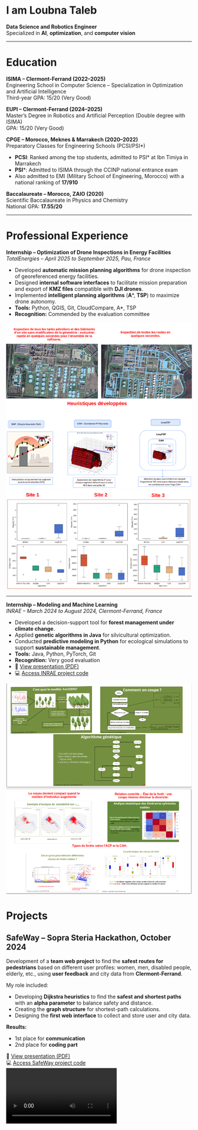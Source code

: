 # I am Loubna Taleb  

**Data Science and Robotics Engineer**  
Specialized in **AI**, **optimization**, and **computer vision**  

---

# Education  

**ISIMA – Clermont-Ferrand (2022–2025)**  
Engineering School in Computer Science – Specialization in Optimization and Artificial Intelligence  
Third-year GPA: 15/20 (Very Good)  

**EUPI – Clermont-Ferrand (2024–2025)**  
Master’s Degree in Robotics and Artificial Perception (Double degree with ISIMA)  
GPA: 15/20 (Very Good)  

**CPGE – Morocco, Meknes & Marrakech (2020–2022)**  
Preparatory Classes for Engineering Schools (PCSI/PSI*)  
- **PCSI**: Ranked among the top students, admitted to PSI* at Ibn Timiya in Marrakech  
- **PSI***: Admitted to ISIMA through the CCINP national entrance exam  
- Also admitted to EMI (Military School of Engineering, Morocco) with a national ranking of **17/910**  

**Baccalaureate – Morocco, ZAIO (2020)**  
Scientific Baccalaureate in Physics and Chemistry  
National GPA: **17.55/20**

---

# Professional Experience  

**Internship – Optimization of Drone Inspections in Energy Facilities**  
*TotalEnergies – April 2025 to September 2025, Pau, France*  

- Developed **automatic mission planning algorithms** for drone inspection of georeferenced energy facilities.  
- Designed **internal software interfaces** to facilitate mission preparation and export of **KMZ files** compatible with **DJI drones**.  
- Implemented **intelligent planning algorithms** (**A***, **TSP**) to maximize drone autonomy.  
- **Tools:** Python, QGIS, Git, CloudCompare, A*, TSP  
- **Recognition:** Commended by the evaluation committee  

![Results](assets/stages/TotalEnergies/results1.png)  
![Process Flow](assets/stages/TotalEnergies/heuristic.png)  
![Results](assets/stages/TotalEnergies/results2.png)

---

**Internship – Modeling and Machine Learning**  
*INRAE – March 2024 to August 2024, Clermont-Ferrand, France*  

- Developed a decision-support tool for **forest management under climate change**.  
- Applied **genetic algorithms in Java** for silvicultural optimization.  
- Conducted **predictive modeling in Python** for ecological simulations to support **sustainable management**.  
- **Tools:** Java, Python, PyTorch, Git  
- **Recognition:** Very good evaluation  
- 📄 [View presentation (PDF)](assets/stages/INRAE/Orale_TALEB_loubna_ZZ2_F4-1.pdf)  
- 💻 [Access INRAE project code](assets/stages/INRAE/codes_Inrae)  

![Process Flow](assets/stages/INRAE/process1.png)  
![Results](assets/stages/INRAE/results.png)


# Projects
## SafeWay – Sopra Steria Hackathon, October 2024

Development of a **team web project** to find the **safest routes for pedestrians** based on different user profiles: women, men, disabled people, elderly, etc., using **user feedback** and city data from **Clermont-Ferrand**.  

My role included:  
- Developing **Dijkstra heuristics** to find the **safest and shortest paths** with an **alpha parameter** to balance safety and distance.  
- Creating the **graph structure** for shortest-path calculations.  
- Designing the **first web interface** to collect and store user and city data.  

**Results:**  
- 1st place for **communication**  
- 2nd place for **coding part**  

📄 [View presentation (PDF)](/assets/Projects/SafeWay/presentationSafeWay.pdf)  
💻 [Access SafeWay project code](assets/Projects/SafeWay/safeway_codes)  
![Process Flow](assets/Projects/SafeWay/demoSafeway.mp4) 
